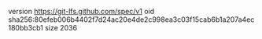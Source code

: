 version https://git-lfs.github.com/spec/v1
oid sha256:80efeb006b4402f7d24ac20e4de2c998ea3c03f15cab6b1a207a4ec180bb3cb1
size 2036
